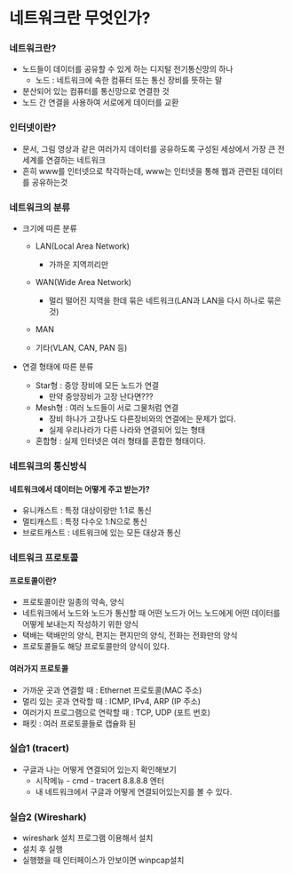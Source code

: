 # 네트워크란 무엇인가?

### 네트워크란?

- 노드들이 데이터를 공유할 수 있게 하는 디지털 전기통신망의 하나
  - 노드 : 네트워크에 속한 컴퓨터 또는 통신 장비를 뜻하는 말
- 분산되어 있는 컴퓨터를 통신망으로 연결한 것
- 노드 간 연결을 사용하여 서로에게 데이터를 교환

### 인터넷이란?

- 문서, 그림 영상과 같은 여러가지 데이터를 공유하도록 구성된 세상에서 가장 큰 전세계를 연결하는 네트워크
- 흔히 www를 인터넷으로 착각하는데, www는 인터넷을 통해 웹과 관련된 데이터를 공유하는것

### 네트워크의 분류

- 크기에 따른 분류

  - LAN(Local Area Network)
    - 가까운 지역끼리만
  - WAN(Wide Area Network)
    - 멀리 떨어진 지역을 한데 묶은 네트워크(LAN과 LAN을 다시 하나로 묶은것)

  - MAN
  - 기타(VLAN, CAN, PAN 등)

- 연결 형태에 따른 분류

  - Star형 : 중앙 장비에 모든 노드가 연결
    - 만약 중앙장비가 고장 난다면???
  - Mesh형 : 여러 노드들이 서로 그물처럼 연결
    - 장비 하나가 고장나도 다른장비와의 연결에는 문제가 없다.
    - 실제 우리나라가 다른 나라와 연결되어 있는 형태
  - 혼합형 : 실제 인터넷은 여러 형태를 혼합한 형태이다.

### 네트워크의 통신방식

#### 네트워크에서 데이터는 어떻게 주고 받는가?

- 유니캐스트 : 특정 대상이랑만 1:1로 통신
- 멀티캐스트 : 특정 다수오 1:N으로 통신
- 브로트캐스트 : 네트워크에 있는 모든 대상과 통신

### 네트워크 프로토콜

#### 프로토콜이란?

- 프로토콜이란 일종의 약속, 양식
- 네트워크에서 노드와 노드가 통신할 때 어떤 노드가 어느 노드에게 어떤 데이터를 어떻게 보내는지 작성하기 위한 양식
- 택배는 택배만의 양식, 편지는 편지만의 양식, 전화는 전화만의 양식
- 프로토콜들도 해당 프로토콜만의 양식이 있다.

#### 여러가지 프로토콜

- 가까운 곳과 연결할 때 : Ethernet 프로토콜(MAC 주소)
- 멀리 있는 곳과 연락할 때 : ICMP, IPv4, ARP (IP 주소)
- 여러가지 프로그램으로 연락할 때 : TCP, UDP (포트 번호)
- 패킷 : 여러 프로토콜들로 캡슐화 된

### 실습1 (tracert)

- 구글과 나는 어떻게 연결되어 있는지 확인해보기
  - 시작메뉴 - cmd - tracert 8.8.8.8 엔터
  - 내 네트워크에서 구글과 어떻게 연결되어있는지를 볼 수 있다.

### 실습2 (Wireshark)

- wireshark 설치 프로그램 이용해서 설치
- 설치 후 실행
- 실행했을 때 인터페이스가 안보이면 winpcap설치


